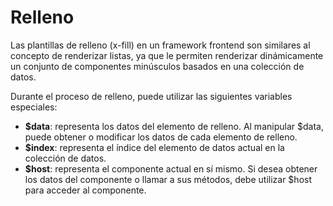 # Relleno

Las plantillas de relleno (x-fill) en un framework frontend son similares al concepto de renderizar listas, ya que le permiten renderizar dinámicamente un conjunto de componentes minúsculos basados en una colección de datos.

Durante el proceso de relleno, puede utilizar las siguientes variables especiales:

- **$data**: representa los datos del elemento de relleno. Al manipular $data, puede obtener o modificar los datos de cada elemento de relleno.
- **$index**: representa el índice del elemento de datos actual en la colección de datos.
- **$host**: representa el componente actual en sí mismo. Si desea obtener los datos del componente o llamar a sus métodos, debe utilizar $host para acceder al componente.

<a href="../../publics/examples/fill/demo.html" preview demo></a>
<a href="../../publics/examples/fill/test-demo.html" main demo></a>

